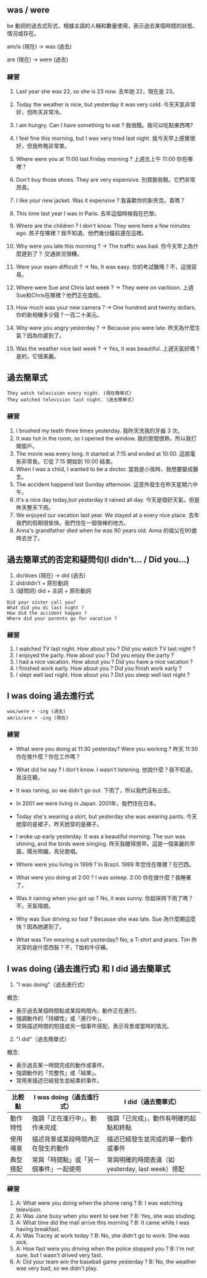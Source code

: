 ## was / were

 be 動詞的過去式形式，根據主語的人稱和數量使用，表示過去某個時間的狀態、情況或存在。

 am/is (現在) -> was (過去)

 are (現在) -> were (過去)


### 練習

1. Last year she was 22, so she is 23 now. 去年她 22，現在是 23。
2. Today the weather is nice, but yesterday it was very cold. 今天天氣非常好，但昨天非常冷。
3. I am hungry. Can I have something to eat ? 我很餓。我可以吃點東西嗎?
4. I feel fine this morning, but I was very tried last night. 我今天早上感覺很好，但我昨晚非常累。
5. Where were you at 11:00 last Friday morning ? 上週五上午 11:00 你在哪裡？
6. Don't buy those shoes. They are very expensive. 別買那些鞋。它們非常昂貴。
7. I like your new jacket. Was it expensive ? 我喜歡你的新夾克。貴嗎？
8. This time last year I was in Paris. 去年這個時候我在巴黎。
9. Where are the children ? I don't know. They were here a few minutes ago. 孩子在哪裡？我不知道。他們幾分鐘前還在這裡。


1. Why were you late this morning ? -> The traffic was bad. 你今天早上為什麼遲到了？ 交通狀況很糟。
2. Were your exam difficult ? -> No, It was easy. 你的考試難嗎？不，這很容易。
3. Where were Sue and Chris last week ? -> They were on vactioon. 上週Sue和Chris在哪裡？他們正在度假。
4. How much was your new camera ? -> One hundred and twenty dollars. 你的新相機多少錢？一百二十美元。
5. Why were you angry yesterday ? -> Because you were late. 昨天為什麼生氣？因為你遲到了。
6. Was the weather nice last week ? -> Yes, it was beautiful. 上週天氣好嗎？是的，它很美麗。
    
## 過去簡單式

```
They watch television every night. (現在簡單式)
They watched television last night. (過去簡單式)
```

### 練習
1. I brushed my teeth three times yesterday. 我昨天洗我的牙齒 3 次。
2. It was hot in the room, so I opened the window. 我的房間很熱，所以我打開窗戶。
3. The movie was every long. It started at 7:15 and ended at 10:00. 這部電影非常長。它從 7:15 開始到 10:00 結束。
4. When I was a child, I wanted to be a doctor. 當我是小孩時，我想要變成醫生。
5. The accident happend last Sunday afternoon. 這意外發生在昨天星期六中午。
6. It's a nice day today,but yesterday it rained all day. 今天是個好天氣，但是昨天整天下雨。
7. We enjoyed our vacation last year. We stayed at a every nice place. 去年我們的假期很愉快。我們住在一個很棒的地方。
8. Anna's grandfather died when he was 90 years old. Anna 的祖父在90歲時去世了。

## 過去簡單式的否定和疑問句(I didn't... / Did you...)

1. do/does (現在) -> did (過去)
2. did/didn't + 原形動詞
3. (疑問詞) did + 主詞 + 原形動詞
```
Did your sister call you?
What did you di last night ?
How did the accident happen ?
Where did your parents go for vacation ?
```

### 練習
1. I watched TV last night. How about you ? Did you watch TV last night ?
2. I enjoyed the party. How about you ?  Did you enjoy the party ?
3. I had a nice vacation. How about you ? Did you have a nice vacation ?
4. I finished work early. How about you ? Did you finish work early ?
5. I slept well last night. How about you ? Did you sleep well last night ?

## I was doing 過去進行式

```
was/were + -ing (過去)
am/is/are + -ing (現在)
```

### 練習
- What were you doing at 11:30 yesterday? Were you working ? 昨天 11:30 你在做什麼？你在工作嗎？
- What did he say ? I don't know. I wasn't listening. 他說什麼？我不知道。我沒在聽。
- It was raning, so we didn't go out. 下雨了，所以我們沒有出去。
- In 2001 we were living in Japan. 2001年，我們住在日本。
- Today she's wearing a skirt, but yesterday she was wearing pants. 今天她穿的是裙子，昨天她穿的是褲子。
- I woke up early yesterday. It was a beautiful morning. The sun was shining, and the birds were siinging. 昨天我醒得很早。這是一個美麗的早晨。陽光明媚，鳥兒歌唱。

- Where were you living in 1999 ? In Brazil. 1999 年您住在哪裡？在巴西。
- What were you doing at 2:00 ? I was asleep. 2:00 你在做什麼？我睡著了。
- Was it raining when you got up ? No, it was sunny. 你起床時下雨了嗎？不，天氣晴朗。
- Why was Sue driving so fast ? Because she was late. Sue 為什麼開這麼快？因為她遲到了。
- What was Tim wearing a suit yesterday? No, a T-shirt and jeans. Tim 昨天穿的是什麼西裝？不，T恤和牛仔褲。

## I was doing (過去進行式) 和 I did 過去簡單式

1. "I was doing"（過去進行式）

概念:
- 表示過去某個時間點或某段時間內，動作正在進行。
- 強調動作的「持續性」或「進行中」。
- 常與描述時間的短語或另一個事件搭配，表示背景或當時的情況。
  
2. "I did"（過去簡單式）

概念:
- 表示過去某一時間完成的動作或事件。
- 強調動作的「完整性」或「結果」。
- 常用來描述已經發生並結束的事件。

|比較點	|I was doing（過去進行式）|I did（過去簡單式）|
|---|---|---|
|動作特性|	強調「正在進行中」，動作未完成|	強調「已完成」，動作有明確的起點和終點|
|使用場景|	描述背景或某段時間內正在發生的動作|	描述已經發生並完成的單一動作或事件|
|典型搭配|	常與「時間點」或「另一個事件」一起使用|	常與明確的時間表達（如 yesterday, last week）搭配|

### 練習
1. A: What were you doing when the phone rang ?
   B: I was watching television.
2. A: Was Jane busy when you went to see her ?
   B: Yes, she was studing.
3. A: What time did the mail arrive this morning ?
   B: It came while I was having breakfast.
4. A: Was Tracey at work today ?
   B: No, she didn't go to work. She was sick.
5. A: How fast were you driving when the police stopped you ?
   B: I'm not sure, but I wasn't drived very fast.
6. A: Did your team win the baseball game yesterday ?
   B: No, the weather was very bad, so we didn't play.
